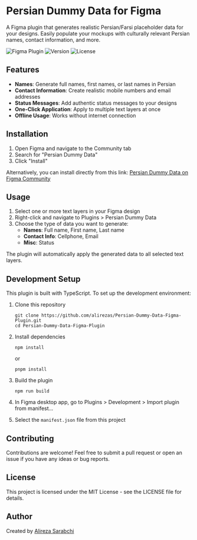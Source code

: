 # Persian Dummy Data for Figma

A Figma plugin that generates realistic Persian/Farsi placeholder data for your designs. Easily populate your mockups with culturally relevant Persian names, contact information, and more.

![Figma Plugin](https://img.shields.io/badge/Figma-Plugin-orange)
![Version](https://img.shields.io/github/package-json/v/alirezas/Persian-Dummy-Data-Figma-Plugin)
![License](https://img.shields.io/github/license/alirezas/Persian-Dummy-Data-Figma-Plugin)

## Features

- **Names**: Generate full names, first names, or last names in Persian
- **Contact Information**: Create realistic mobile numbers and email addresses
- **Status Messages**: Add authentic status messages to your designs
- **One-Click Application**: Apply to multiple text layers at once
- **Offline Usage**: Works without internet connection

## Installation

1. Open Figma and navigate to the Community tab
2. Search for "Persian Dummy Data"
3. Click "Install"

Alternatively, you can install directly from this link: [Persian Dummy Data on Figma Community](https://www.figma.com/community/plugin/1133038552381955418)

## Usage

1. Select one or more text layers in your Figma design
2. Right-click and navigate to Plugins > Persian Dummy Data
3. Choose the type of data you want to generate:
   - **Names**: Full name, First name, Last name
   - **Contact Info**: Cellphone, Email
   - **Misc**: Status

The plugin will automatically apply the generated data to all selected text layers.

## Development Setup

This plugin is built with TypeScript. To set up the development environment:

1. Clone this repository

   ```
   git clone https://github.com/alirezas/Persian-Dummy-Data-Figma-Plugin.git
   cd Persian-Dummy-Data-Figma-Plugin
   ```

2. Install dependencies

   ```
   npm install
   ```

   or

   ```
   pnpm install
   ```

3. Build the plugin

   ```
   npm run build
   ```

4. In Figma desktop app, go to Plugins > Development > Import plugin from manifest...
5. Select the `manifest.json` file from this project

## Contributing

Contributions are welcome! Feel free to submit a pull request or open an issue if you have any ideas or bug reports.

## License

This project is licensed under the MIT License - see the LICENSE file for details.

## Author

Created by [Alireza Sarabchi](https://alireza.ws)

